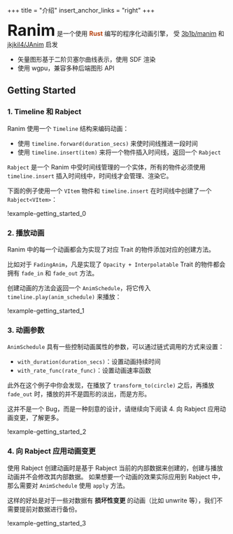 +++
title = "介绍"
insert_anchor_links = "right"
+++

<p>
<span style="font-size: 36px; font-weight: bold;">Ranim</span>
是一个使用 <span style="color: rgb(183, 65, 14); font-weight: bold;">Rust</span> 编写的程序化动画引擎，
受 <a href="https://github.com/3b1b/manim">3b1b/manim</a> 和 <a href="https://github.com/jkjkil4/JAnim">jkjkil4/JAnim</a> 启发
</p>

- 矢量图形基于二阶贝塞尔曲线表示，使用 SDF 渲染
- 使用 wgpu，兼容多种后端图形 API

## Getting Started

### 1. Timeline 和 Rabject

Ranim 使用一个 `Timeline` 结构来编码动画：
- 使用 `timeline.forward(duration_secs)` 来使时间线推进一段时间
- 使用 `timeline.insert(item)` 来将一个物件插入时间线，返回一个 `Rabject`

`Rabject` 是一个 Ranim 中受时间线管理的一个实体，所有的物件必须使用 `timeline.insert` 插入时间线中，时间线才会管理、渲染它。

下面的例子使用一个 `VItem` 物件和 `timeline.insert` 在时间线中创建了一个 `Rabject<VItem>`：

!example-getting_started_0

### 2. 播放动画

Ranim 中的每一个动画都会为实现了对应 Trait 的物件添加对应的创建方法。

比如对于 `FadingAnim`，凡是实现了 `Opacity + Interpolatable` Trait 的物件都会拥有 `fade_in` 和 `fade_out` 方法。

创建动画的方法会返回一个 `AnimSchedule`，将它传入 `timeline.play(anim_schedule)` 来播放：

!example-getting_started_1

### 3. 动画参数

`AnimSchedule` 具有一些控制动画属性的参数，可以通过链式调用的方式来设置：
- `with_duration(duration_secs)`：设置动画持续时间
- `with_rate_func(rate_func)`：设置动画速率函数

此外在这个例子中你会发现，在播放了 `transform_to(circle)` 之后，再播放 `fade_out` 时，播放的并不是圆形的淡出，而是方形。

这并不是一个 Bug，而是一种刻意的设计，请继续向下阅读 4. 向 Rabject 应用动画变更，了解更多。

!example-getting_started_2

### 4. 向 Rabject 应用动画变更

使用 Rabject 创建动画时是基于 Rabject 当前的内部数据来创建的，创建与播放动画并不会修改其内部数据。
如果想要一个动画的效果实际应用到 Rabject 中，那么需要对 `AnimSchedule` 使用 `apply` 方法。

这样的好处是对于一些对数据有 **损坏性变更** 的动画（比如 unwrite 等），我们不需要提前对数据进行备份。

!example-getting_started_3
